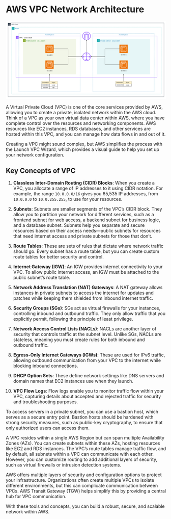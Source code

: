 # AWS VPC Network Architecture

![AWS VPC Network Architecture](1-aws-vpc-network-architecture.png)

A Virtual Private Cloud (VPC) is one of the core services provided by AWS, allowing you to create a private, isolated network within the AWS cloud. Think of a VPC as your own virtual data center within AWS, where you have complete control over the resources and networking components. AWS resources like EC2 instances, RDS databases, and other services are hosted within this VPC, and you can manage how data flows in and out of it.

Creating a VPC might sound complex, but AWS simplifies the process with the Launch VPC Wizard, which provides a visual guide to help you set up your network configuration.

## Key Concepts of VPC

1. **Classless Inter-Domain Routing (CIDR) Blocks**: When you create a VPC, you allocate a range of IP addresses to it using CIDR notation. For example, the range `10.0.0.0/16` gives you 65,535 IP addresses, from `10.0.0.0` to `10.0.255.255`, to use for your resources.

2. **Subnets**: Subnets are smaller segments of the VPC’s CIDR block. They allow you to partition your network for different services, such as a frontend subnet for web access, a backend subnet for business logic, and a database subnet. Subnets help you separate and secure resources based on their access needs—public subnets for resources that need internet access and private subnets for those that don’t.

3. **Route Tables**: These are sets of rules that dictate where network traffic should go. Every subnet has a route table, but you can create custom route tables for better security and control.

4. **Internet Gateway (IGW)**: An IGW provides internet connectivity to your VPC. To allow public internet access, an IGW must be attached to the public subnet’s route table.

5. **Network Address Translation (NAT) Gateways**: A NAT gateway allows instances in private subnets to access the internet for updates and patches while keeping them shielded from inbound internet traffic.

6. **Security Groups (SGs)**: SGs act as virtual firewalls for your instances, controlling inbound and outbound traffic. They only allow traffic that you explicitly permit, following the principle of least privilege.

7. **Network Access Control Lists (NACLs)**: NACLs are another layer of security that controls traffic at the subnet level. Unlike SGs, NACLs are stateless, meaning you must create rules for both inbound and outbound traffic.

8. **Egress-Only Internet Gateways (IGWs)**: These are used for IPv6 traffic, allowing outbound communication from your VPC to the internet while blocking inbound connections.

9. **DHCP Option Sets**: These define network settings like DNS servers and domain names that EC2 instances use when they launch.

10. **VPC Flow Logs**: Flow logs enable you to monitor traffic flow within your VPC, capturing details about accepted and rejected traffic for security and troubleshooting purposes.

To access servers in a private subnet, you can use a bastion host, which serves as a secure entry point. Bastion hosts should be hardened with strong security measures, such as public-key cryptography, to ensure that only authorized users can access them.

A VPC resides within a single AWS Region but can span multiple Availability Zones (AZs). You can create subnets within these AZs, hosting resources like EC2 and RDS instances. The VPC’s route tables manage traffic flow, and by default, all subnets within a VPC can communicate with each other. However, you can customize routing to add additional layers of security, such as virtual firewalls or intrusion detection systems.

AWS offers multiple layers of security and configuration options to protect your infrastructure. Organizations often create multiple VPCs to isolate different environments, but this can complicate communication between VPCs. AWS Transit Gateway (TGW) helps simplify this by providing a central hub for VPC communication.

With these tools and concepts, you can build a robust, secure, and scalable network within AWS.
